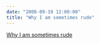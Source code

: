 ```yaml
---
date: "2008-09-19 12:00:00"
title: "Why I am sometimes rude"
---
```


[Why I am sometimes rude](/lemire/blog/2008/09-19-why-i-am-sometimes-rude)

